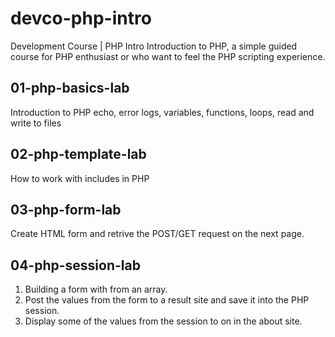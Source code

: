 # devco-php-intro
Development Course | PHP Intro
Introduction to PHP, a simple guided course for PHP enthusiast or who want to feel the PHP scripting experience.

## 01-php-basics-lab
Introduction to PHP echo, error logs, variables, functions, loops, read and write to files
## 02-php-template-lab
How to work with includes in PHP

## 03-php-form-lab
Create HTML form and retrive the POST/GET request on the next page.

## 04-php-session-lab
1. Building a form with from an array.
2. Post the values from the form to a result site and save it into the PHP session.
3. Display some of the values from the session to on in the about site.